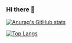 ### Hi there 👋

[![Anurag's GitHub stats](https://github-readme-stats.vercel.app/api?username=dubistweltmeister05)](https://github.com/anuraghazra/github-readme-stats)

[![Top Langs](https://github-readme-stats.vercel.app/api/top-langs/?username=dubistweltmeister05)](https://github.com/anuraghazra/github-readme-stats)


